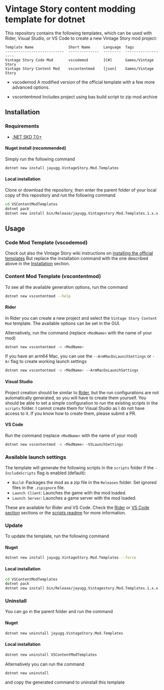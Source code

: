 # Vintage Story content modding template for dotnet
This repository contains the following templates, which can be used with Rider, Visual Studio, or VS Code to create a new Vintage Story mod project:
```
Template Name                Short Name      Language  Tags
---------------------------  --------------  --------  -------------------
Vintage Story Code Mod       vscodemod       [C#]      Games/Vintage Story     
Vintage Story Content Mod    vscontentmod    [json]    Games/Vintage Story             
```
- vscodemod
A modified version of the official template with a few more advanced options.

- vscontentmod
Includes project using bas build script to zip mod archive

## Installation

### Requirements
- [.NET SKD 7.0+](https://dotnet.microsoft.com/en-us/download)

#### Nuget install (recommended)
Simply run the following command
```bash
dotnet new install jayugg.VintageStory.Mod.Templates
```

#### Local installation
Clone or download the repository, then enter the parent folder of your local copy of this repository and run the following command
```bash
cd VSContentModTemplates
dotnet pack
dotnet new install bin/Release/jayugg.Vintagestory.Mod.Templates.1.x.x.nupkg
```

## Usage

### Code Mod Template (vscodemod)
Check out also the Vintage Story wiki instructions on [installing the official templates](https://wiki.vintagestory.at/Modding:Setting_up_your_Development_Environment#Mod_Template_package)
But replace the installation command with the one described above in the [Installation](#Installation) section.

### Content Mod Template (vscontentmod)

To see all the available generation options, run the command
```bash
dotnet new vscontentmod --help
```

#### Rider
In Rider you can create a new project and select the `Vintage Story Content Mod` template.
The available options can be set in the GUI.

Alternatively, run the command (replace `<ModName>` with the name of your mod)
```bash
dotnet new vscontentmod -n <ModName>
```

If you have an arm64 Mac, you can use the `--ArmMacOsLaunchSettings` or `-Ar` flag to create working launch settings
```bash
dotnet new vscontentmod -n <ModName> --ArmMacOsLaunchSettings
```

#### Visual Studio
Project creation should be similar to [Rider](#Rider), but the run configurations are not automatically generated,
so you will have to create them yourself. You should be able to set a simple configuration to run the existing scripts in the `scripts` folder.
I cannot create them for Visual Studio as I do not have access to it. If you know how to create them, please submit a PR.

#### VS Code
Run the command (replace `<ModName>` with the name of your mod)
```bash
dotnet new vscontentmod -n <ModName> -VSLaunchSettings
```

### Available launch settings
The template will generate the following scripts in the `scripts` folder if the `-IncludeScripts` flag is enabled (default):
- `Build`: Packages the mod as a zip file in the `Releases` folder. Set ignored files in the `.zipignore` file.
- `Launch Client`: Launches the game with the mod loaded.
- `Launch Server`: Launches a game server with the mod loaded.

These are available for Rider and VS Code.
Check the [Rider](#Rider) or [VS Code section](#VS-Code) sections or the [scripts readme](scripts/readme.md) for more information.

### Update
To update the template, run the following command

#### Nuget
```bash
dotnet new install jayugg.VintageStory.Mod.Templates --force
```

#### Local installation
```bash
cd VSContentModTemplates
dotnet pack
dotnet new install bin/Release/jayugg.Vintagestory.Mod.Templates.1.x.x.nupkg --force
```

### Uninstall
You can go in the parent folder and run the command

#### Nuget

```bash
dotnet new uninstall jayugg.VintageStory.Mod.Templates
```

#### Local installation
```bash
dotnet new uninstall VSContentModTemplates
```

Alternatively you can run the command

```bash
dotnet new uninstall
```
and copy the generated command to uninstall this template